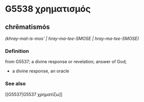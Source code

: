 # G5538 χρηματισμός

## chrēmatismós

_(khray-mat-is-mos' | hray-ma-tee-SMOSE | hray-ma-tee-SMOSE)_

### Definition

from G5537; a divine response or revelation; answer of God; 

- a divine response, an oracle

### See also

[[G5537|G5537 χρηματίζω]]
